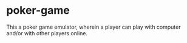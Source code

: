 # poker-game
This a poker game emulator, wherein a player can play with computer and/or with other players online.
